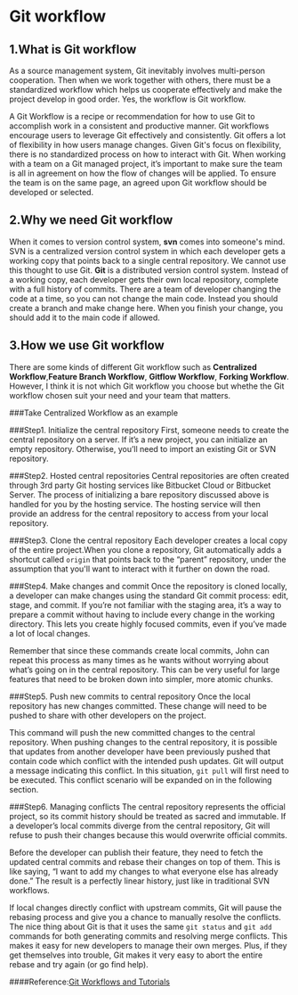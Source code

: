 # Git workflow

## 1.What is Git workflow
As a source management system, Git inevitably involves multi-person cooperation. Then when we work together with others, there must be a standardized workflow which helps us cooperate effectively and make the project develop in good order. Yes, the workflow is Git workflow. 

A Git Workflow is a recipe or recommendation for how to use Git to accomplish work in a consistent and productive manner. Git workflows encourage users to leverage Git effectively and consistently. Git offers a lot of flexibility in how users manage changes. Given Git's focus on flexibility, there is no standardized process on how to interact with Git. When working with a team on a Git managed project, it’s important to make sure the team is all in agreement on how the flow of changes will be applied. To ensure the team is on the same page, an agreed upon Git workflow should be developed or selected. 

## 2.Why we need Git workflow
When it comes to version control system, **svn** comes into someone's mind. SVN is a centralized version control system in which each developer gets a working copy that points back to a single central repository. We cannot use this thought to use Git. **Git** is a distributed version control system. Instead of a working copy, each developer gets their own local repository, complete with a full history of commits. There are a team of developer changing the code at a time, so you can not change the main code. Instead you should create a branch and make change here. When you finish your change, you should add it to the main code if allowed.

## 3.How we use Git workflow
There are some kinds of different Git workflow such as **Centralized Workflow**,**Feature Branch Workflow**, **Gitflow Workflow**, **Forking Workflow**. However, I think it is not which Git workflow you choose but whethe the Git workflow chosen suit your need and your team that matters.

###Take Centralized Workflow as an example

###Step1. Initialize the central repository
First, someone needs to create the central repository on a server. If it’s a new project, you can initialize an empty repository. Otherwise, you’ll need to import an existing Git or SVN repository.

###Step2. Hosted central repositories
Central repositories are often created through 3rd party Git hosting services like Bitbucket Cloud or Bitbucket Server. The process of initializing a bare repository discussed above is handled for you by the hosting service. The hosting service will then provide an address for the central repository to access from your local repository.

###Step3. Clone the central repository
Each developer creates a local copy of the entire project.When you clone a repository, Git automatically adds a shortcut called `origin` that points back to the “parent” repository, under the assumption that you'll want to interact with it further on down the road. 

###Step4. Make changes and commit
Once the repository is cloned locally, a developer can make changes using the standard Git commit process: edit, stage, and commit. If you’re not familiar with the staging area, it’s a way to prepare a commit without having to include every change in the working directory. This lets you create highly focused commits, even if you’ve made a lot of local changes.

Remember that since these commands create local commits, John can repeat this process as many times as he wants without worrying about what’s going on in the central repository. This can be very useful for large features that need to be broken down into simpler, more atomic chunks.

###Step5. Push new commits to central repository
Once the local repository has new changes committed. These change will need to be pushed to share with other developers on the project.

This command will push the new committed changes to the central repository. When pushing changes to the central repository, it is possible that updates from another developer have been previously pushed that contain code which conflict with the intended push updates. Git will output a message indicating this conflict. In this situation, `git pull` will first need to be executed. This conflict scenario will be expanded on in the following section.

###Step6. Managing conflicts
The central repository represents the official project, so its commit history should be treated as sacred and immutable. If a developer’s local commits diverge from the central repository, Git will refuse to push their changes because this would overwrite official commits.

Before the developer can publish their feature, they need to fetch the updated central commits and rebase their changes on top of them. This is like saying, “I want to add my changes to what everyone else has already done.” The result is a perfectly linear history, just like in traditional SVN workflows.

If local changes directly conflict with upstream commits, Git will pause the rebasing process and give you a chance to manually resolve the conflicts. The nice thing about Git is that it uses the same `git status` and `git add` commands for both generating commits and resolving merge conflicts. This makes it easy for new developers to manage their own merges. Plus, if they get themselves into trouble, Git makes it very easy to abort the entire rebase and try again (or go find help).


####Reference:[Git Workflows and Tutorials](https://www.atlassian.com/git/tutorials/)
